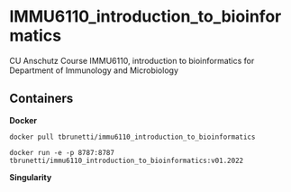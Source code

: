 # IMMU6110_introduction_to_bioinformatics
CU Anschutz Course IMMU6110, introduction to bioinformatics for Department of Immunology and Microbiology

## Containers
**Docker**  

`docker pull tbrunetti/immu6110_introduction_to_bioinformatics`  

`docker run -e -p 8787:8787 tbrunetti/immu6110_introduction_to_bioinformatics:v01.2022`

**Singularity**




